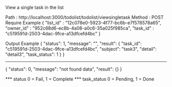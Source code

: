 View a single task in the list

Path : http://localhost:3000/todolist/todolist/viewsingletask
Method : POST
Require Example 
{ 
  "list_id" : "12c078e0-5923-4f77-bc6b-e7f578578a65",
  "owner_id" : "952c68d6-ec8b-4a08-a0c6-35a025f985ca",
  "task_id" : "c519591d-2503-4dac-9fce-a13dfcefd4bc"
}

Output Example 
{
  "status": 1,
  "message": "",
  "result": {
    "task_id": "c519591d-2503-4dac-9fce-a13dfcefd4bc",
    "subject": "task3",
    "detail": "detail3",
    "task_status": 1
  }
}
_______________________________________ 

{
  "status": 0,
  "message": "not found data",
  "result": {}
}

*** status 0 = Fail, 1 = Complete
*** task_status 0 = Pending, 1 = Done 